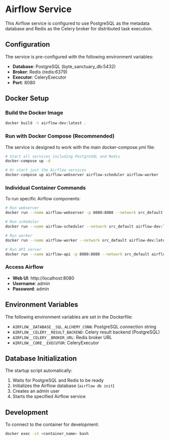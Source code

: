# Airflow Service

This Airflow service is configured to use PostgreSQL as the metadata database and Redis as the Celery broker for distributed task execution.

## Configuration

The service is pre-configured with the following environment variables:

- **Database**: PostgreSQL (byte_sanctuary_db:5432)
- **Broker**: Redis (redis:6379)
- **Executor**: CeleryExecutor
- **Port**: 8080

## Docker Setup

### Build the Docker Image
```bash
docker build -t airflow-dev:latest .
```

### Run with Docker Compose (Recommended)
The service is designed to work with the main docker-compose.yml file:

```bash
# Start all services including PostgreSQL and Redis
docker-compose up -d

# Or start just the Airflow services
docker-compose up airflow-webserver airflow-scheduler airflow-worker
```

### Individual Container Commands

To run specific Airflow components:

```bash
# Run webserver
docker run --name airflow-webserver -p 8080:8080 --network src_default airflow-dev:latest webserver

# Run scheduler
docker run --name airflow-scheduler --network src_default airflow-dev:latest scheduler

# Run worker
docker run --name airflow-worker --network src_default airflow-dev:latest worker

# Run API server
docker run --name airflow-api -p 8080:8080 --network src_default airflow-dev:latest api-server
```

### Access Airflow

- **Web UI**: http://localhost:8080
- **Username**: admin
- **Password**: admin

## Environment Variables

The following environment variables are set in the Dockerfile:

- `AIRFLOW__DATABASE__SQL_ALCHEMY_CONN`: PostgreSQL connection string
- `AIRFLOW__CELERY__RESULT_BACKEND`: Celery result backend (PostgreSQL)
- `AIRFLOW__CELERY__BROKER_URL`: Redis broker URL
- `AIRFLOW__CORE__EXECUTOR`: CeleryExecutor

## Database Initialization

The startup script automatically:
1. Waits for PostgreSQL and Redis to be ready
2. Initializes the Airflow database (`airflow db init`)
3. Creates an admin user
4. Starts the specified Airflow service

## Development

To connect to the container for development:
```bash
docker exec -it <container_name> bash
```